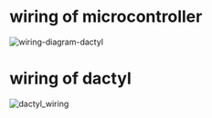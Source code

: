 # wiring of microcontroller
![wiring-diagram-dactyl](https://user-images.githubusercontent.com/47094644/187819399-ac29feb4-12ed-48f7-8999-6c3045728994.png)

# wiring of dactyl
![dactyl_wiring](https://user-images.githubusercontent.com/47094644/187819507-adc1816d-b17a-40a4-83d1-698aa75474ed.png)
